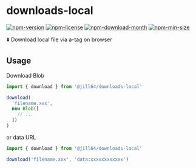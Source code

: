 <!----- BEGIN GHOST DOCS HEADER ----->

# downloads-local

<!----- BEGIN GHOST DOCS BADGES -----><a href="https://npmjs.com/package/@jill64/downloads-local"><img src="https://img.shields.io/npm/v/@jill64/downloads-local" alt="npm-version" /></a> <a href="https://npmjs.com/package/@jill64/downloads-local"><img src="https://img.shields.io/npm/l/@jill64/downloads-local" alt="npm-license" /></a> <a href="https://npmjs.com/package/@jill64/downloads-local"><img src="https://img.shields.io/npm/dm/@jill64/downloads-local" alt="npm-download-month" /></a> <a href="https://npmjs.com/package/@jill64/downloads-local"><img src="https://img.shields.io/bundlephobia/min/@jill64/downloads-local" alt="npm-min-size" /></a><!----- END GHOST DOCS BADGES ----->

⬇️ Download local file via a-tag on browser

<!----- END GHOST DOCS HEADER ----->

## Usage

Download Blob

```js
import { download } from '@jill64/downloads-local'

download(
  'filename.xxx',
  new Blob([
    // ...
  ])
)
```

or data URL

```js
import { download } from '@jill64/downloads-local'

download('filename.xxx', 'data:xxxxxxxxxxxx')
```
